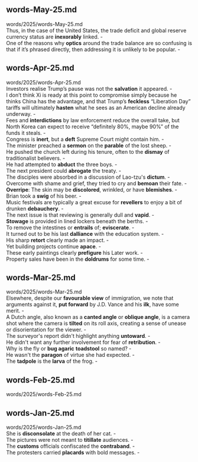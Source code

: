 ## words-May-25.md ##  
words/2025/words-May-25.md  
Thus, in the case of the United States, the trade deficit and global reserve currency status are **inexorably** linked. -  
One of the reasons why **optics** around the trade balance are so confusing is that if it’s phrased directly, then addressing it is unlikely to be popular. -  


## words-Apr-25.md ##  
words/2025/words-Apr-25.md  
Investors realise Trump’s pause was not the **salvation** it appeared. -  
I don’t think Xi is ready at this point to compromise simply because he thinks China has the advantage, and that Trump’s **feckless** “Liberation Day” tariffs will ultimately **hasten** what he sees as an American decline already underway. -  
Fees and **interdictions** by law enforcement reduce the overall take, but North Korea can expect to receive “definitely 80%, maybe 90%” of the funds it steals. -  
Congress is **inert**, but a **deft** Supreme Court might contain him. -  
The minister preached a **sermon** on the **parable** of the lost sheep. -  
He pushed the church left during his tenure, often to the **dismay** of traditionalist believers. -  
He had attempted to **abduct** the three boys. -  
The next president could **abrogate** the treaty. -  
The disciples were absorbed in a discussion of Lao-tzu's **dictum**. -  
Overcome with shame and grief, they tried to cry and **bemoan** their fate. -  
**Overripe**: The skin may be **discolored**, wrinkled, or have **blemishes**. -  
Brian took a **swig** of his beer. -  
Music festivals are typically a great excuse for **revellers** to enjoy a bit of drunken **debauchery**. -  
The next issue is that reviewing is generally dull and **vapid**. -  
**Stowage** is provided in lined lockers beneath the berths. -  
To remove the intestines or **entrails** of; **eviscerate**. -  
It turned out to be his last **dalliance** with the education system. -  
His sharp **retort** clearly made an impact. -  
Yet building projects continue **apace**. -  
These early paintings clearly **prefigure** his Later work. -  
Property sales have been in the **doldrums** for some time. -  

## words-Mar-25.md ##  
words/2025/words-Mar-25.md  
Elsewhere, despite our **favourable view** of immigration, we note that arguments against it, **put forward** by J.D. Vance and his **ilk**, have some merit. -  
A Dutch angle, also known as a **canted angle** or **oblique angle**, is a camera shot where the camera is **tilted** on its roll axis, creating a sense of unease or disorientation for the viewer. -  
The surveyor's report didn't highlight anything **untoward**. -  
He didn't want any further involvement for fear of **retribution**. -  
Why is the fly or **bug agaric** **toadstool** so named? -  
He wasn't the **paragon** of virtue she had expected. -  
The **tadpole** is the **larva** of the frog. -  

## words-Feb-25.md ##  
words/2025/words-Feb-25.md  

## words-Jan-25.md ##  
words/2025/words-Jan-25.md  
She is **disconsolate** at the death of her cat. -  
The pictures were not meant to **titillate** audiences. -  
The **customs** officials confiscated the **contraband**. -  
The protesters carried **placards** with bold messages. -  
